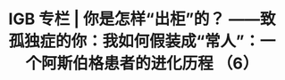 ---
title: IGB 专栏 | 你是怎样“出柜”的？ ——致孤独症的你：我如何假装成“常人”：一个阿斯伯格患者的进化历程 （6）
tags: [孤独症, ASD]
color: danger
description: IGB 专栏 | 你是怎样“出柜”的？ ——致孤独症的你：我如何假装成“常人”：一个阿斯伯格患者的进化历程 （6）
external_url: http://mp.weixin.qq.com/s?__biz=MzIyMzgyMjY5NQ==&amp;mid=2247483668&amp;idx=1&amp;sn=68407149beecef2d6bbe0364a5bf8d09&amp;chksm=e819171cdf6e9e0a6d845fd201732932b498b606a02ad70325baf3356e9c2e08c24bbd57cb40&amp;scene=27#wechat_redirect
---
